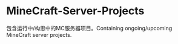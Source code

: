 # MineCraft-Server-Projects
包含运行中/构思中的MC服务器项目。Containing ongoing/upcoming MineCraft server projects.
